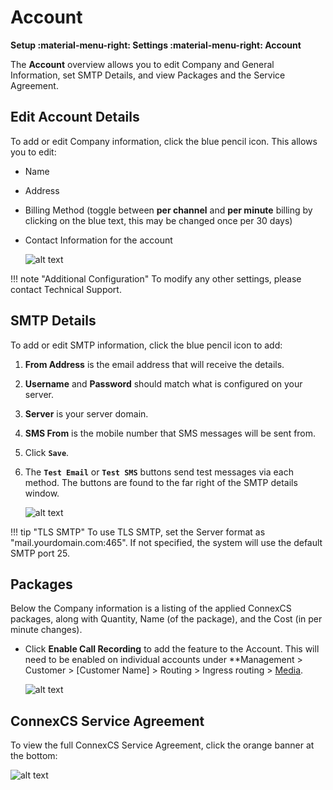# Account

**Setup :material-menu-right: Settings :material-menu-right: Account**

The **Account** overview allows you to edit Company and General Information, set SMTP Details, and view Packages and the Service Agreement. 

## Edit Account Details
To add or edit Company information, click the blue pencil icon. This allows you to edit:

+ Name
+ Address
+ Billing Method (toggle between **per channel** and **per minute** billing by clicking on the blue text, this may be changed once per 30 days)
+ Contact Information for the account

    ![alt text][accountprofile]

!!! note "Additional Configuration"
    To modify any other settings, please contact Technical Support. 


## SMTP Details
To add or edit SMTP information, click the blue pencil icon to add: 
 
1. **From Address** is the email address that will receive the details.
2. **Username** and **Password** should match what is configured on your server. 
3. **Server** is your server domain.
4. **SMS From** is the mobile number that SMS messages will be sent from.
5. Click **`Save`**.
6. The **`Test Email`** or **`Test SMS`** buttons send test messages via each method. The buttons are found to the far right of the SMTP details window.

    ![alt text][smtp]

!!! tip "TLS SMTP"
    To use TLS SMTP, set the Server format as "mail.yourdomain.com:465". If not specified, the system will use the default SMTP port 25. 

## Packages
Below the Company information is a listing of the applied ConnexCS packages, along with Quantity, Name (of the package), and the Cost (in per minute changes). 

+ Click **Enable Call Recording** to add the feature to the Account. This will need to be enabled on individual accounts under **Management > Customer > [Customer Name] > Routing > Ingress routing > [Media](https://docs.connexcs.com/customer/routing/#media).

    ![alt text][call-recording]

## ConnexCS Service Agreement
To view the full ConnexCS Service Agreement, click the orange banner at the bottom:

   ![alt text][service-agreement]


[accountprofile]: /setup/img/account-profile.png "Account Profile"
[smtp]: /setup/img/smtp.png "SMTP"
[call-recording]: /setup/img/call-recording.png "Call Recording"
[service-agreement]: /setup/img/service-agreement.png "Service Agreement"

